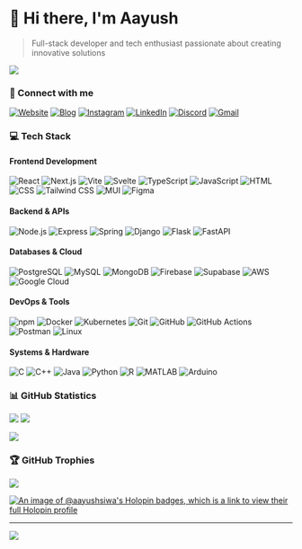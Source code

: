 # 👋 Hi there, I'm Aayush

> Full-stack developer and tech enthusiast passionate about creating innovative solutions

<!-- <img src="https://enkahcw3aqjzlyp.m.pipedream.net/?key=gh-aayushsiwa&label=visitors&color=grey&style=flat" /> -->

![](https://komarev.com/ghpvc/?username=aayushsiwa&label=visitors&color=0e75b6)

### 🔗 Connect with me

[![Website](https://img.shields.io/badge/Website-3b6723?style=flat)](https://aayushsiwa.is-a.dev)
[![Blog](https://img.shields.io/badge/Blog-145efb?style=flat)](https://blog.aayushsiwa.is-a.dev)
[![Instagram](https://img.shields.io/badge/siwaaayush7-ee2388?style=flat&logo=instagram)](https://instagram.com/siwaaayush7)
[![LinkedIn](https://img.shields.io/badge/LinkedIn-0a66c2?style=flat&logo=linkedin)](https://linkedin.com/in/aayushsiwa)
[![Discord](https://img.shields.io/badge/aayushsiwa-000000?style=flat&logo=discord)](https://discordapp.com/users/1189201131461672981)
[![Gmail](https://img.shields.io/badge/Email-d9a203?style=flat&logo=gmail)](mailto:aayush@mail.aayushsiwa.is-a.dev)

### 💻 Tech Stack

#### Frontend Development

![React](https://img.shields.io/badge/-React-05122A?style=flat&logo=react)
![Next.js](https://img.shields.io/badge/-Next.js-05122A?style=flat&logo=nextdotjs)
![Vite](https://img.shields.io/badge/-Vite-05122A?style=flat&logo=vite)
![Svelte](https://img.shields.io/badge/-Svelte-05122A?style=flat&logo=svelte)
![TypeScript](https://img.shields.io/badge/-TypeScript-05122A?style=flat&logo=typescript)
![JavaScript](https://img.shields.io/badge/-JavaScript-05122A?style=flat&logo=javascript)
![HTML](https://img.shields.io/badge/-HTML-05122A?style=flat&logo=html5)
![CSS](https://img.shields.io/badge/-CSS-05122A?style=flat&logo=css3)
![Tailwind CSS](https://img.shields.io/badge/-Tailwind%20CSS-05122A?style=flat&logo=tailwindcss)
![MUI](https://img.shields.io/badge/-MUI-05122A?style=flat&logo=mui)
![Figma](https://img.shields.io/badge/-Figma-05122A?style=flat&logo=figma)

#### Backend & APIs

![Node.js](https://img.shields.io/badge/-Node.js-05122A?style=flat&logo=node.js)
![Express](https://img.shields.io/badge/-Express-05122A?style=flat&logo=express)
![Spring](https://img.shields.io/badge/-Spring-05122A?style=flat&logo=spring)
![Django](https://img.shields.io/badge/-Django-05122A?style=flat&logo=django)
![Flask](https://img.shields.io/badge/-Flask-05122A?style=flat&logo=flask)
![FastAPI](https://img.shields.io/badge/-FastAPI-05122A?style=flat&logo=fastapi)

#### Databases & Cloud

![PostgreSQL](https://img.shields.io/badge/-PostgreSQL-05122A?style=flat&logo=postgresql)
![MySQL](https://img.shields.io/badge/-MySQL-05122A?style=flat&logo=mysql)
![MongoDB](https://img.shields.io/badge/-MongoDB-05122A?style=flat&logo=mongodb)
![Firebase](https://img.shields.io/badge/-Firebase-05122A?style=flat&logo=firebase)
![Supabase](https://img.shields.io/badge/-Supabase-05122A?style=flat&logo=supabase)
![AWS](https://img.shields.io/badge/-AWS-05122A?style=flat&logo=amazonwebservices)
![Google Cloud](https://img.shields.io/badge/-Google%20Cloud-05122A?style=flat&logo=googlecloud)

#### DevOps & Tools

![npm](https://img.shields.io/badge/-npm-05122A?style=flat&logo=npm)
![Docker](https://img.shields.io/badge/-Docker-05122A?style=flat&logo=docker)
![Kubernetes](https://img.shields.io/badge/-Kubernetes-05122A?style=flat&logo=kubernetes)
![Git](https://img.shields.io/badge/-Git-05122A?style=flat&logo=git)
![GitHub](https://img.shields.io/badge/-GitHub-05122A?style=flat&logo=github)
![GitHub Actions](https://img.shields.io/badge/-GitHub%20Actions-05122A?style=flat&logo=githubactions)
![Postman](https://img.shields.io/badge/-Postman-05122A?style=flat&logo=postman)
![Linux](https://img.shields.io/badge/-Linux-05122A?style=flat&logo=linux)

#### Systems & Hardware

![C](https://img.shields.io/badge/-C-05122A?style=flat&logo=c)
![C++](https://img.shields.io/badge/-C++-05122A?style=flat&logo=c%2B%2B)
![Java](https://img.shields.io/badge/-Java-05122A?style=flat&logo=java&logoColor=FFA518)
![Python](https://img.shields.io/badge/-Python-05122A?style=flat&logo=python)
![R](https://img.shields.io/badge/-R-05122A?style=flat&logo=r)
![MATLAB](https://img.shields.io/badge/-MATLAB-05122A?style=flat&logo=matlab)
![Arduino](https://img.shields.io/badge/-Arduino-05122A?style=flat&logo=arduino)

### 📊 GitHub Statistics

![](https://github-readme-stats.vercel.app/api?username=aayushsiwa&show_icons=true&count_private=true&title_color=f69673&icon_color=1b93c9&bg_color=05122A&text_color=ffffff&hide_border=true)
![](https://github-readme-streak-stats.herokuapp.com/?user=aayushsiwa&background=05122A&stroke=1b93c9&ring=f69673&fire=f69673&currStreakNum=ffffff&sideNums=f69673&currStreakLabel=f69673&sideLabels=ffffff&dates=ffffff&hide_border=true)

![](https://github-readme-stats.vercel.app/api/top-langs/?username=aayushsiwa&layout=compact&title_color=f69673&bg_color=05122A&text_color=ffffff&hide_border=true)

### 🏆 GitHub Trophies

![](https://github-profile-trophy.vercel.app/?username=aayushsiwa&theme=discord&no-frame=true&no-bg=false&margin-w=4)

<!-- ### 📌 Featured Projects -->
<!-- Add 2-3 of your best projects here -->
<!-- - Project 1 - Brief description
- Project 2 - Brief description
- Project 3 - Brief description

### 📚 Currently Learning
- Advanced TypeScript patterns
- Microservices architecture
- AI/ML integration with web applications -->

[![An image of @aayushsiwa's Holopin badges, which is a link to view their full Holopin profile](https://holopin.me/aayushsiwa)](https://holopin.io/@aayushsiwa)

<!-- ### 📝 Latest Blog Posts -->
<!-- BLOG-POST-LIST:START -->
<!-- This section can be automated with a GitHub Action that fetches your latest blog posts -->
<!-- BLOG-POST-LIST:END -->

---

<!-- <a href="https://discord.gg/" target="blank"><img align="center" src="https://raw.githubusercontent.com/rahuldkjain/github-profile-readme-generator/master/src/images/icons/Social/discord.svg" alt="Discord" height="30" width="40" /></a> -->

<!-- <script src="https://platform.linkedin.com/badges/js/profile.js" async defer type="text/javascript"></script>
<div class="badge-base LI-profile-badge" data-locale="en_US" data-size="medium" data-theme="light" data-type="VERTICAL" data-vanity="aayush-siwach" data-version="v1"><a class="badge-base__link LI-simple-link" href="https://in.linkedin.com/in/aayush-siwach?trk=profile-badge">Aayush Siwach</a></div> -->
<!-- ## Github Stats and Activity Summary

![Profile Details](https://github-profile-summary-cards.vercel.app/api/cards/profile-details?username=aayushsiwa&theme=github_dark)

![repos-per-language](https://github-profile-summary-cards.vercel.app/api/cards/repos-per-language?username=aayushsiwa&show)
![](https://github-profile-summary-cards.vercel.app/api/cards/productive-time?username=aayushsiwa&theme=github_dark&utcOffset=5)
![Aayush's github activity graph](https://github-readme-activity-graph.vercel.app/graph?username=aayushsiwa&theme=tokyo-night&hide_border=true) -->

<!-- ![GitHub Stats Card](https://ghrsc.vercel.app/api?username=aayushsiwa&cc=000&tc=fff&ic=fff&bc=000) -->

<!-- <img src="https://github-readme-stats.vercel.app/api/top-langs/?username=aayushsiwa&size_weight=0&count_weight=1&langs_count=20&layout=compact" alt="profile-radme-generator" width="700" />
</p> -->

<!-- <div style="display: flex; align-items: center; gap: 10px">
    <a href="https://linkedin.com/in/aayushsiwa" target="blank"
        ><img
            align="center"
            src="https://raw.githubusercontent.com/rahuldkjain/github-profile-readme-generator/master/src/images/icons/Social/linked-in-alt.svg"
            alt="LinkedIn"
            height="30"
            width="40"
    /></a>
    <a href="https://instagram.com/siwaaayush7" target="blank"
        ><img
            align="center"
            src="https://raw.githubusercontent.com/rahuldkjain/github-profile-readme-generator/master/src/images/icons/Social/instagram.svg"
            alt="Instagram"
            height="30"
            width="40"
    /></a>
    <a
        href="https://discordapp.com/users/1189201131461672981"
        target="_blank"
        rel="nofollow"
    >
        <img
            src="https://rpcrm.vercel.app/api/1189201131461672981?showDisplayName=false&animated=true&idleMessage=currently%20doing%20nothing"
            alt="Discord Presence Card"
            align="center"
        />
        <img
            align="center"
            src="https://raw.githubusercontent.com/rahuldkjain/github-profile-readme-generator/master/src/images/icons/Social/discord.svg"
            alt="Instagram"
            height="30"
            width="40"
    />
    </a>
</div> -->
![](https://hit.yhype.me/github/profile?account_id=114244228)

